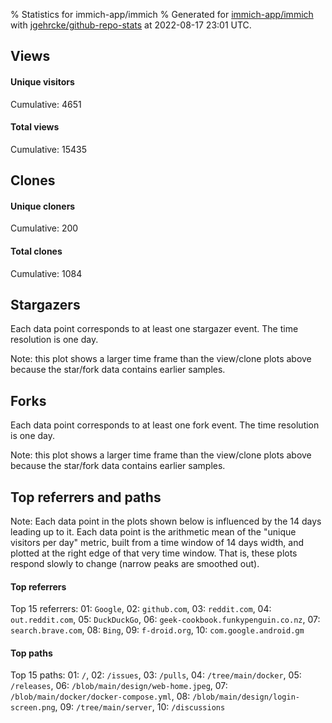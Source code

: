 % Statistics for immich-app/immich
% Generated for [immich-app/immich](https://github.com/immich-app/immich) with [jgehrcke/github-repo-stats](https://github.com/jgehrcke/github-repo-stats) at 2022-08-17 23:01 UTC.


## Views

#### Unique visitors
<div id="chart_views_unique" class="full-width-chart"></div>

Cumulative: 4651

#### Total views
<div id="chart_views_total" class="full-width-chart"></div>

Cumulative: 15435

<div class="pagebreak-for-print"> </div>

## Clones

#### Unique cloners
<div id="chart_clones_unique" class="full-width-chart"></div>

Cumulative: 200

#### Total clones
<div id="chart_clones_total" class="full-width-chart"></div>

Cumulative: 1084



<div class="pagebreak-for-print"> </div>



## Stargazers

Each data point corresponds to at least one stargazer event.
The time resolution is one day.

<div id="chart_stargazers" class="full-width-chart"></div>


Note: this plot shows a larger time frame than the view/clone plots above because the star/fork data contains earlier samples.



## Forks

Each data point corresponds to at least one fork event.
The time resolution is one day.

<div id="chart_forks" class="full-width-chart"></div>


Note: this plot shows a larger time frame than the view/clone plots above because the star/fork data contains earlier samples.



<div class="pagebreak-for-print"> </div>



## Top referrers and paths


Note: Each data point in the plots shown below is influenced by the 14 days
leading up to it. Each data point is the arithmetic mean of the "unique
visitors per day" metric, built from a time window of 14 days width, and
plotted at the right edge of that very time window. That is, these plots
respond slowly to change (narrow peaks are smoothed out).




#### Top referrers


<div id="chart_referrers_top_n_alltime" class="full-width-chart"></div>

Top 15 referrers: 01: `Google`, 02: `github.com`, 03: `reddit.com`, 04: `out.reddit.com`, 05: `DuckDuckGo`, 06: `geek-cookbook.funkypenguin.co.nz`, 07: `search.brave.com`, 08: `Bing`, 09: `f-droid.org`, 10: `com.google.android.gm`





#### Top paths


<div id="chart_paths_top_n_alltime" class="full-width-chart"></div>

Top 15 paths: 01: `/`, 02: `/issues`, 03: `/pulls`, 04: `/tree/main/docker`, 05: `/releases`, 06: `/blob/main/design/web-home.jpeg`, 07: `/blob/main/docker/docker-compose.yml`, 08: `/blob/main/design/login-screen.png`, 09: `/tree/main/server`, 10: `/discussions`


<script type="text/javascript">
    vegaEmbed('#chart_views_unique', {"$schema": "https://vega.github.io/schema/vega-lite/v4.17.0.json", "config": {"arc": {"fill": "#1b1e23"}, "area": {"fill": "#1b1e23"}, "axisBottom": {"domainColor": "#a9b4c4", "gridColor": "#a9b4c4", "labelColor": "#1b1e23", "labelFont": "relative-mono-11-pitch-pro, Menlo, monospace", "tickColor": "#a9b4c4", "titleColor": "#1b1e23", "titleFont": "relative-mono-11-pitch-pro, Menlo, monospace"}, "axisLeft": {"domainColor": "#a9b4c4", "gridColor": "#a9b4c4", "labelColor": "#1b1e23", "labelFont": "relative-mono-11-pitch-pro, Menlo, monospace", "tickColor": "#a9b4c4", "titleColor": "#1b1e23", "titleFont": "relative-mono-11-pitch-pro, Menlo, monospace"}, "axisX": {"grid": false}, "axisY": {"grid": false, "labelBound": true}, "background": "#FFFFFF", "group": {"fill": "#FFFFFF"}, "header": {"fontWeight": 400, "labelFont": "relative-mono-11-pitch-pro, Menlo, monospace", "titleFont": "relative-mono-11-pitch-pro, Menlo, monospace"}, "legend": {"labelFont": "relative-mono-11-pitch-pro, Menlo, monospace", "symbolSize": 200, "symbolType": "circle", "titleFont": "relative-mono-11-pitch-pro, Menlo, monospace"}, "line": {"color": "#1b1e23", "stroke": "#1b1e23"}, "path": {"stroke": "#1b1e23"}, "point": {"color": "#1b1e23", "cursor": "pointer", "filled": true, "size": 20}, "range": {"category": ["#85a2f7", "#ea9755", "#7eb36a", "#f07071", "#bc85d9", "#e587b6", "#a9b4c4", "#d4c05e", "#64b9c4"]}, "style": {"bar": {"fill": "#1b1e23"}, "text": {"font": "relative-mono-11-pitch-pro, Menlo, monospace", "fontWeight": 400}}, "symbol": {"shape": "circle"}, "title": {"anchor": "start", "font": "relative-mono-11-pitch-pro, Menlo, monospace", "fontWeight": 400}, "trail": {"color": "#1b1e23", "stroke": "#1b1e23"}, "view": {"stroke": null}}, "data": {"name": "data-dbf7706920150dc1ee57cf3818afdcc0"}, "datasets": {"data-dbf7706920150dc1ee57cf3818afdcc0": [{"time": "2022-08-03T00:00:00+00:00", "views_total": 798, "views_unique": 127}, {"time": "2022-08-04T00:00:00+00:00", "views_total": 980, "views_unique": 278}, {"time": "2022-08-05T00:00:00+00:00", "views_total": 677, "views_unique": 178}, {"time": "2022-08-06T00:00:00+00:00", "views_total": 373, "views_unique": 113}, {"time": "2022-08-07T00:00:00+00:00", "views_total": 730, "views_unique": 187}, {"time": "2022-08-08T00:00:00+00:00", "views_total": 708, "views_unique": 172}, {"time": "2022-08-09T00:00:00+00:00", "views_total": 612, "views_unique": 168}, {"time": "2022-08-10T00:00:00+00:00", "views_total": 786, "views_unique": 181}, {"time": "2022-08-11T00:00:00+00:00", "views_total": 723, "views_unique": 161}, {"time": "2022-08-12T00:00:00+00:00", "views_total": 419, "views_unique": 133}, {"time": "2022-08-13T00:00:00+00:00", "views_total": 828, "views_unique": 281}, {"time": "2022-08-14T00:00:00+00:00", "views_total": 2487, "views_unique": 1076}, {"time": "2022-08-15T00:00:00+00:00", "views_total": 1476, "views_unique": 362}, {"time": "2022-08-16T00:00:00+00:00", "views_total": 1701, "views_unique": 561}, {"time": "2022-08-17T00:00:00+00:00", "views_total": 2137, "views_unique": 673}]}, "encoding": {"tooltip": [{"field": "views_unique", "format": ".1f", "title": "views (u)", "type": "quantitative"}, {"field": "time", "format": "%B %e, %Y", "title": "date", "type": "temporal"}], "x": {"axis": {"labelAngle": 25}, "field": "time", "scale": {"domain": ["2022-08-03", "2022-08-17"]}, "timeUnit": "yearmonthdate", "title": "date", "type": "temporal"}, "y": {"axis": {"values": [1, 10, 50, 100, 500, 1000, 5000, 10000]}, "field": "views_unique", "scale": {"domain": [0, 1183.6000000000001], "type": "symlog", "zero": true}, "title": "unique views per day", "type": "quantitative"}}, "height": 200, "mark": {"point": true, "type": "line"}, "padding": 10, "width": "container"}, {"actions": false, "renderer": "svg"}).catch(console.error);
vegaEmbed('#chart_views_total', {"$schema": "https://vega.github.io/schema/vega-lite/v4.17.0.json", "config": {"arc": {"fill": "#1b1e23"}, "area": {"fill": "#1b1e23"}, "axisBottom": {"domainColor": "#a9b4c4", "gridColor": "#a9b4c4", "labelColor": "#1b1e23", "labelFont": "relative-mono-11-pitch-pro, Menlo, monospace", "tickColor": "#a9b4c4", "titleColor": "#1b1e23", "titleFont": "relative-mono-11-pitch-pro, Menlo, monospace"}, "axisLeft": {"domainColor": "#a9b4c4", "gridColor": "#a9b4c4", "labelColor": "#1b1e23", "labelFont": "relative-mono-11-pitch-pro, Menlo, monospace", "tickColor": "#a9b4c4", "titleColor": "#1b1e23", "titleFont": "relative-mono-11-pitch-pro, Menlo, monospace"}, "axisX": {"grid": false}, "axisY": {"grid": false, "labelBound": true}, "background": "#FFFFFF", "group": {"fill": "#FFFFFF"}, "header": {"fontWeight": 400, "labelFont": "relative-mono-11-pitch-pro, Menlo, monospace", "titleFont": "relative-mono-11-pitch-pro, Menlo, monospace"}, "legend": {"labelFont": "relative-mono-11-pitch-pro, Menlo, monospace", "symbolSize": 200, "symbolType": "circle", "titleFont": "relative-mono-11-pitch-pro, Menlo, monospace"}, "line": {"color": "#1b1e23", "stroke": "#1b1e23"}, "path": {"stroke": "#1b1e23"}, "point": {"color": "#1b1e23", "cursor": "pointer", "filled": true, "size": 20}, "range": {"category": ["#85a2f7", "#ea9755", "#7eb36a", "#f07071", "#bc85d9", "#e587b6", "#a9b4c4", "#d4c05e", "#64b9c4"]}, "style": {"bar": {"fill": "#1b1e23"}, "text": {"font": "relative-mono-11-pitch-pro, Menlo, monospace", "fontWeight": 400}}, "symbol": {"shape": "circle"}, "title": {"anchor": "start", "font": "relative-mono-11-pitch-pro, Menlo, monospace", "fontWeight": 400}, "trail": {"color": "#1b1e23", "stroke": "#1b1e23"}, "view": {"stroke": null}}, "data": {"name": "data-dbf7706920150dc1ee57cf3818afdcc0"}, "datasets": {"data-dbf7706920150dc1ee57cf3818afdcc0": [{"time": "2022-08-03T00:00:00+00:00", "views_total": 798, "views_unique": 127}, {"time": "2022-08-04T00:00:00+00:00", "views_total": 980, "views_unique": 278}, {"time": "2022-08-05T00:00:00+00:00", "views_total": 677, "views_unique": 178}, {"time": "2022-08-06T00:00:00+00:00", "views_total": 373, "views_unique": 113}, {"time": "2022-08-07T00:00:00+00:00", "views_total": 730, "views_unique": 187}, {"time": "2022-08-08T00:00:00+00:00", "views_total": 708, "views_unique": 172}, {"time": "2022-08-09T00:00:00+00:00", "views_total": 612, "views_unique": 168}, {"time": "2022-08-10T00:00:00+00:00", "views_total": 786, "views_unique": 181}, {"time": "2022-08-11T00:00:00+00:00", "views_total": 723, "views_unique": 161}, {"time": "2022-08-12T00:00:00+00:00", "views_total": 419, "views_unique": 133}, {"time": "2022-08-13T00:00:00+00:00", "views_total": 828, "views_unique": 281}, {"time": "2022-08-14T00:00:00+00:00", "views_total": 2487, "views_unique": 1076}, {"time": "2022-08-15T00:00:00+00:00", "views_total": 1476, "views_unique": 362}, {"time": "2022-08-16T00:00:00+00:00", "views_total": 1701, "views_unique": 561}, {"time": "2022-08-17T00:00:00+00:00", "views_total": 2137, "views_unique": 673}]}, "encoding": {"tooltip": [{"field": "views_total", "format": ".1f", "title": "views (t)", "type": "quantitative"}, {"field": "time", "format": "%B %e, %Y", "title": "date", "type": "temporal"}], "x": {"axis": {"labelAngle": 25}, "field": "time", "scale": {"domain": ["2022-08-03", "2022-08-17"]}, "timeUnit": "yearmonthdate", "title": "date", "type": "temporal"}, "y": {"axis": {"values": [1, 10, 50, 100, 500, 1000, 5000, 10000]}, "field": "views_total", "scale": {"domain": [0, 2735.7000000000003], "type": "symlog", "zero": true}, "title": "total views per day", "type": "quantitative"}}, "height": 200, "mark": {"point": true, "type": "line"}, "padding": 10, "width": "container"}, {"actions": false, "renderer": "svg"}).catch(console.error);
vegaEmbed('#chart_clones_unique', {"$schema": "https://vega.github.io/schema/vega-lite/v4.17.0.json", "config": {"arc": {"fill": "#1b1e23"}, "area": {"fill": "#1b1e23"}, "axisBottom": {"domainColor": "#a9b4c4", "gridColor": "#a9b4c4", "labelColor": "#1b1e23", "labelFont": "relative-mono-11-pitch-pro, Menlo, monospace", "tickColor": "#a9b4c4", "titleColor": "#1b1e23", "titleFont": "relative-mono-11-pitch-pro, Menlo, monospace"}, "axisLeft": {"domainColor": "#a9b4c4", "gridColor": "#a9b4c4", "labelColor": "#1b1e23", "labelFont": "relative-mono-11-pitch-pro, Menlo, monospace", "tickColor": "#a9b4c4", "titleColor": "#1b1e23", "titleFont": "relative-mono-11-pitch-pro, Menlo, monospace"}, "axisX": {"grid": false}, "axisY": {"grid": false, "labelBound": true}, "background": "#FFFFFF", "group": {"fill": "#FFFFFF"}, "header": {"fontWeight": 400, "labelFont": "relative-mono-11-pitch-pro, Menlo, monospace", "titleFont": "relative-mono-11-pitch-pro, Menlo, monospace"}, "legend": {"labelFont": "relative-mono-11-pitch-pro, Menlo, monospace", "symbolSize": 200, "symbolType": "circle", "titleFont": "relative-mono-11-pitch-pro, Menlo, monospace"}, "line": {"color": "#1b1e23", "stroke": "#1b1e23"}, "path": {"stroke": "#1b1e23"}, "point": {"color": "#1b1e23", "cursor": "pointer", "filled": true, "size": 20}, "range": {"category": ["#85a2f7", "#ea9755", "#7eb36a", "#f07071", "#bc85d9", "#e587b6", "#a9b4c4", "#d4c05e", "#64b9c4"]}, "style": {"bar": {"fill": "#1b1e23"}, "text": {"font": "relative-mono-11-pitch-pro, Menlo, monospace", "fontWeight": 400}}, "symbol": {"shape": "circle"}, "title": {"anchor": "start", "font": "relative-mono-11-pitch-pro, Menlo, monospace", "fontWeight": 400}, "trail": {"color": "#1b1e23", "stroke": "#1b1e23"}, "view": {"stroke": null}}, "data": {"name": "data-59ae6d011492e6f7d0e5e439726f848e"}, "datasets": {"data-59ae6d011492e6f7d0e5e439726f848e": [{"clones_total": 64, "clones_unique": 12, "time": "2022-08-03T00:00:00+00:00"}, {"clones_total": 22, "clones_unique": 15, "time": "2022-08-04T00:00:00+00:00"}, {"clones_total": 25, "clones_unique": 8, "time": "2022-08-05T00:00:00+00:00"}, {"clones_total": 36, "clones_unique": 11, "time": "2022-08-06T00:00:00+00:00"}, {"clones_total": 169, "clones_unique": 20, "time": "2022-08-07T00:00:00+00:00"}, {"clones_total": 109, "clones_unique": 10, "time": "2022-08-08T00:00:00+00:00"}, {"clones_total": 89, "clones_unique": 12, "time": "2022-08-09T00:00:00+00:00"}, {"clones_total": 53, "clones_unique": 11, "time": "2022-08-10T00:00:00+00:00"}, {"clones_total": 77, "clones_unique": 10, "time": "2022-08-11T00:00:00+00:00"}, {"clones_total": 44, "clones_unique": 12, "time": "2022-08-12T00:00:00+00:00"}, {"clones_total": 114, "clones_unique": 11, "time": "2022-08-13T00:00:00+00:00"}, {"clones_total": 22, "clones_unique": 12, "time": "2022-08-14T00:00:00+00:00"}, {"clones_total": 52, "clones_unique": 15, "time": "2022-08-15T00:00:00+00:00"}, {"clones_total": 148, "clones_unique": 22, "time": "2022-08-16T00:00:00+00:00"}, {"clones_total": 60, "clones_unique": 19, "time": "2022-08-17T00:00:00+00:00"}]}, "encoding": {"tooltip": [{"field": "clones_unique", "format": ".1f", "title": "clones (u)", "type": "quantitative"}, {"field": "time", "format": "%B %e, %Y", "title": "date", "type": "temporal"}], "x": {"axis": {"labelAngle": 25}, "field": "time", "scale": {"domain": ["2022-08-03", "2022-08-17"]}, "timeUnit": "yearmonthdate", "title": "date", "type": "temporal"}, "y": {"axis": {}, "field": "clones_unique", "scale": {"domain": [0, 24.200000000000003], "type": "linear", "zero": true}, "title": "unique clones per day", "type": "quantitative"}}, "height": 200, "mark": {"point": true, "type": "line"}, "padding": 10, "width": "container"}, {"actions": false, "renderer": "svg"}).catch(console.error);
vegaEmbed('#chart_clones_total', {"$schema": "https://vega.github.io/schema/vega-lite/v4.17.0.json", "config": {"arc": {"fill": "#1b1e23"}, "area": {"fill": "#1b1e23"}, "axisBottom": {"domainColor": "#a9b4c4", "gridColor": "#a9b4c4", "labelColor": "#1b1e23", "labelFont": "relative-mono-11-pitch-pro, Menlo, monospace", "tickColor": "#a9b4c4", "titleColor": "#1b1e23", "titleFont": "relative-mono-11-pitch-pro, Menlo, monospace"}, "axisLeft": {"domainColor": "#a9b4c4", "gridColor": "#a9b4c4", "labelColor": "#1b1e23", "labelFont": "relative-mono-11-pitch-pro, Menlo, monospace", "tickColor": "#a9b4c4", "titleColor": "#1b1e23", "titleFont": "relative-mono-11-pitch-pro, Menlo, monospace"}, "axisX": {"grid": false}, "axisY": {"grid": false, "labelBound": true}, "background": "#FFFFFF", "group": {"fill": "#FFFFFF"}, "header": {"fontWeight": 400, "labelFont": "relative-mono-11-pitch-pro, Menlo, monospace", "titleFont": "relative-mono-11-pitch-pro, Menlo, monospace"}, "legend": {"labelFont": "relative-mono-11-pitch-pro, Menlo, monospace", "symbolSize": 200, "symbolType": "circle", "titleFont": "relative-mono-11-pitch-pro, Menlo, monospace"}, "line": {"color": "#1b1e23", "stroke": "#1b1e23"}, "path": {"stroke": "#1b1e23"}, "point": {"color": "#1b1e23", "cursor": "pointer", "filled": true, "size": 20}, "range": {"category": ["#85a2f7", "#ea9755", "#7eb36a", "#f07071", "#bc85d9", "#e587b6", "#a9b4c4", "#d4c05e", "#64b9c4"]}, "style": {"bar": {"fill": "#1b1e23"}, "text": {"font": "relative-mono-11-pitch-pro, Menlo, monospace", "fontWeight": 400}}, "symbol": {"shape": "circle"}, "title": {"anchor": "start", "font": "relative-mono-11-pitch-pro, Menlo, monospace", "fontWeight": 400}, "trail": {"color": "#1b1e23", "stroke": "#1b1e23"}, "view": {"stroke": null}}, "data": {"name": "data-59ae6d011492e6f7d0e5e439726f848e"}, "datasets": {"data-59ae6d011492e6f7d0e5e439726f848e": [{"clones_total": 64, "clones_unique": 12, "time": "2022-08-03T00:00:00+00:00"}, {"clones_total": 22, "clones_unique": 15, "time": "2022-08-04T00:00:00+00:00"}, {"clones_total": 25, "clones_unique": 8, "time": "2022-08-05T00:00:00+00:00"}, {"clones_total": 36, "clones_unique": 11, "time": "2022-08-06T00:00:00+00:00"}, {"clones_total": 169, "clones_unique": 20, "time": "2022-08-07T00:00:00+00:00"}, {"clones_total": 109, "clones_unique": 10, "time": "2022-08-08T00:00:00+00:00"}, {"clones_total": 89, "clones_unique": 12, "time": "2022-08-09T00:00:00+00:00"}, {"clones_total": 53, "clones_unique": 11, "time": "2022-08-10T00:00:00+00:00"}, {"clones_total": 77, "clones_unique": 10, "time": "2022-08-11T00:00:00+00:00"}, {"clones_total": 44, "clones_unique": 12, "time": "2022-08-12T00:00:00+00:00"}, {"clones_total": 114, "clones_unique": 11, "time": "2022-08-13T00:00:00+00:00"}, {"clones_total": 22, "clones_unique": 12, "time": "2022-08-14T00:00:00+00:00"}, {"clones_total": 52, "clones_unique": 15, "time": "2022-08-15T00:00:00+00:00"}, {"clones_total": 148, "clones_unique": 22, "time": "2022-08-16T00:00:00+00:00"}, {"clones_total": 60, "clones_unique": 19, "time": "2022-08-17T00:00:00+00:00"}]}, "encoding": {"tooltip": [{"field": "clones_total", "format": ".1f", "title": "clones (t)", "type": "quantitative"}, {"field": "time", "format": "%B %e, %Y", "title": "date", "type": "temporal"}], "x": {"axis": {"labelAngle": 25}, "field": "time", "scale": {"domain": ["2022-08-03", "2022-08-17"]}, "timeUnit": "yearmonthdate", "title": "date", "type": "temporal"}, "y": {"axis": {"values": [1, 10, 50, 100, 500, 1000, 5000, 10000]}, "field": "clones_total", "scale": {"domain": [0, 185.9], "type": "symlog", "zero": true}, "title": "total clones per day", "type": "quantitative"}}, "height": 200, "mark": {"point": true, "type": "line"}, "padding": 10, "width": "container"}, {"actions": false, "renderer": "svg"}).catch(console.error);
vegaEmbed('#chart_stargazers', {"$schema": "https://vega.github.io/schema/vega-lite/v4.17.0.json", "config": {"arc": {"fill": "#1b1e23"}, "area": {"fill": "#1b1e23"}, "axisBottom": {"domainColor": "#a9b4c4", "gridColor": "#a9b4c4", "labelColor": "#1b1e23", "labelFont": "relative-mono-11-pitch-pro, Menlo, monospace", "tickColor": "#a9b4c4", "titleColor": "#1b1e23", "titleFont": "relative-mono-11-pitch-pro, Menlo, monospace"}, "axisLeft": {"domainColor": "#a9b4c4", "gridColor": "#a9b4c4", "labelColor": "#1b1e23", "labelFont": "relative-mono-11-pitch-pro, Menlo, monospace", "tickColor": "#a9b4c4", "titleColor": "#1b1e23", "titleFont": "relative-mono-11-pitch-pro, Menlo, monospace"}, "axisX": {"grid": false}, "axisY": {"grid": false}, "background": "#FFFFFF", "group": {"fill": "#FFFFFF"}, "header": {"fontWeight": 400, "labelFont": "relative-mono-11-pitch-pro, Menlo, monospace", "titleFont": "relative-mono-11-pitch-pro, Menlo, monospace"}, "legend": {"labelFont": "relative-mono-11-pitch-pro, Menlo, monospace", "symbolSize": 200, "symbolType": "circle", "titleFont": "relative-mono-11-pitch-pro, Menlo, monospace"}, "line": {"color": "#1b1e23", "stroke": "#1b1e23"}, "path": {"stroke": "#1b1e23"}, "point": {"color": "#1b1e23", "cursor": "pointer", "filled": true, "size": 50}, "range": {"category": ["#85a2f7", "#ea9755", "#7eb36a", "#f07071", "#bc85d9", "#e587b6", "#a9b4c4", "#d4c05e", "#64b9c4"]}, "style": {"bar": {"fill": "#1b1e23"}, "text": {"font": "relative-mono-11-pitch-pro, Menlo, monospace", "fontWeight": 400}}, "symbol": {"shape": "circle"}, "title": {"anchor": "start", "font": "relative-mono-11-pitch-pro, Menlo, monospace", "fontWeight": 400}, "trail": {"color": "#1b1e23", "stroke": "#1b1e23"}, "view": {"stroke": null}}, "data": {"name": "data-ed818dc211b92090d0c3ab8c5d61acd4"}, "datasets": {"data-ed818dc211b92090d0c3ab8c5d61acd4": [{"stars_cumulative": 164.0, "time": "2022-02-06T00:00:00+00:00"}, {"stars_cumulative": 244.0, "time": "2022-02-07T22:00:00+00:00"}, {"stars_cumulative": 269.0, "time": "2022-02-09T20:00:00+00:00"}, {"stars_cumulative": 284.0, "time": "2022-02-11T18:00:00+00:00"}, {"stars_cumulative": 297.0, "time": "2022-02-13T16:00:00+00:00"}, {"stars_cumulative": 305.0, "time": "2022-02-15T14:00:00+00:00"}, {"stars_cumulative": 308.0, "time": "2022-02-17T12:00:00+00:00"}, {"stars_cumulative": 317.0, "time": "2022-02-19T10:00:00+00:00"}, {"stars_cumulative": 331.0, "time": "2022-02-21T08:00:00+00:00"}, {"stars_cumulative": 335.0, "time": "2022-02-23T06:00:00+00:00"}, {"stars_cumulative": 340.0, "time": "2022-02-25T04:00:00+00:00"}, {"stars_cumulative": 342.0, "time": "2022-02-27T02:00:00+00:00"}, {"stars_cumulative": 346.0, "time": "2022-03-01T00:00:00+00:00"}, {"stars_cumulative": 469.0, "time": "2022-03-02T22:00:00+00:00"}, {"stars_cumulative": 489.0, "time": "2022-03-04T20:00:00+00:00"}, {"stars_cumulative": 501.0, "time": "2022-03-06T18:00:00+00:00"}, {"stars_cumulative": 506.0, "time": "2022-03-08T16:00:00+00:00"}, {"stars_cumulative": 514.0, "time": "2022-03-10T14:00:00+00:00"}, {"stars_cumulative": 520.0, "time": "2022-03-12T12:00:00+00:00"}, {"stars_cumulative": 525.0, "time": "2022-03-14T10:00:00+00:00"}, {"stars_cumulative": 529.0, "time": "2022-03-16T08:00:00+00:00"}, {"stars_cumulative": 532.0, "time": "2022-03-18T06:00:00+00:00"}, {"stars_cumulative": 535.0, "time": "2022-03-20T04:00:00+00:00"}, {"stars_cumulative": 545.0, "time": "2022-03-22T02:00:00+00:00"}, {"stars_cumulative": 548.0, "time": "2022-03-25T22:00:00+00:00"}, {"stars_cumulative": 775.0, "time": "2022-03-27T20:00:00+00:00"}, {"stars_cumulative": 835.0, "time": "2022-03-29T18:00:00+00:00"}, {"stars_cumulative": 861.0, "time": "2022-03-31T16:00:00+00:00"}, {"stars_cumulative": 880.0, "time": "2022-04-02T14:00:00+00:00"}, {"stars_cumulative": 902.0, "time": "2022-04-04T12:00:00+00:00"}, {"stars_cumulative": 916.0, "time": "2022-04-06T10:00:00+00:00"}, {"stars_cumulative": 920.0, "time": "2022-04-08T08:00:00+00:00"}, {"stars_cumulative": 934.0, "time": "2022-04-10T06:00:00+00:00"}, {"stars_cumulative": 939.0, "time": "2022-04-12T04:00:00+00:00"}, {"stars_cumulative": 950.0, "time": "2022-04-14T02:00:00+00:00"}, {"stars_cumulative": 957.0, "time": "2022-04-16T00:00:00+00:00"}, {"stars_cumulative": 969.0, "time": "2022-04-17T22:00:00+00:00"}, {"stars_cumulative": 977.0, "time": "2022-04-19T20:00:00+00:00"}, {"stars_cumulative": 989.0, "time": "2022-04-21T18:00:00+00:00"}, {"stars_cumulative": 997.0, "time": "2022-04-23T16:00:00+00:00"}, {"stars_cumulative": 1012.0, "time": "2022-04-25T14:00:00+00:00"}, {"stars_cumulative": 1018.0, "time": "2022-04-27T12:00:00+00:00"}, {"stars_cumulative": 1067.0, "time": "2022-04-29T10:00:00+00:00"}, {"stars_cumulative": 1082.0, "time": "2022-05-01T08:00:00+00:00"}, {"stars_cumulative": 1106.0, "time": "2022-05-03T06:00:00+00:00"}, {"stars_cumulative": 1125.0, "time": "2022-05-05T04:00:00+00:00"}, {"stars_cumulative": 1136.0, "time": "2022-05-07T02:00:00+00:00"}, {"stars_cumulative": 1153.0, "time": "2022-05-09T00:00:00+00:00"}, {"stars_cumulative": 1162.0, "time": "2022-05-10T22:00:00+00:00"}, {"stars_cumulative": 1169.0, "time": "2022-05-12T20:00:00+00:00"}, {"stars_cumulative": 1179.0, "time": "2022-05-14T18:00:00+00:00"}, {"stars_cumulative": 1187.0, "time": "2022-05-16T16:00:00+00:00"}, {"stars_cumulative": 1198.0, "time": "2022-05-18T14:00:00+00:00"}, {"stars_cumulative": 1209.0, "time": "2022-05-20T12:00:00+00:00"}, {"stars_cumulative": 1446.0, "time": "2022-05-22T10:00:00+00:00"}, {"stars_cumulative": 1486.0, "time": "2022-05-24T08:00:00+00:00"}, {"stars_cumulative": 1504.0, "time": "2022-05-26T06:00:00+00:00"}, {"stars_cumulative": 1525.0, "time": "2022-05-28T04:00:00+00:00"}, {"stars_cumulative": 1542.0, "time": "2022-05-30T02:00:00+00:00"}, {"stars_cumulative": 1553.0, "time": "2022-06-01T00:00:00+00:00"}, {"stars_cumulative": 1558.0, "time": "2022-06-02T22:00:00+00:00"}, {"stars_cumulative": 1569.0, "time": "2022-06-04T20:00:00+00:00"}, {"stars_cumulative": 1583.0, "time": "2022-06-06T18:00:00+00:00"}, {"stars_cumulative": 1597.0, "time": "2022-06-08T16:00:00+00:00"}, {"stars_cumulative": 1607.0, "time": "2022-06-10T14:00:00+00:00"}, {"stars_cumulative": 1616.0, "time": "2022-06-12T12:00:00+00:00"}, {"stars_cumulative": 1628.0, "time": "2022-06-14T10:00:00+00:00"}, {"stars_cumulative": 1633.0, "time": "2022-06-16T08:00:00+00:00"}, {"stars_cumulative": 1646.0, "time": "2022-06-18T06:00:00+00:00"}, {"stars_cumulative": 1743.0, "time": "2022-06-20T04:00:00+00:00"}, {"stars_cumulative": 1772.0, "time": "2022-06-22T02:00:00+00:00"}, {"stars_cumulative": 1832.0, "time": "2022-06-24T00:00:00+00:00"}, {"stars_cumulative": 1886.0, "time": "2022-06-25T22:00:00+00:00"}, {"stars_cumulative": 1910.0, "time": "2022-06-27T20:00:00+00:00"}, {"stars_cumulative": 1924.0, "time": "2022-06-29T18:00:00+00:00"}, {"stars_cumulative": 1935.0, "time": "2022-07-01T16:00:00+00:00"}, {"stars_cumulative": 1953.0, "time": "2022-07-03T14:00:00+00:00"}, {"stars_cumulative": 1962.0, "time": "2022-07-05T12:00:00+00:00"}, {"stars_cumulative": 1979.0, "time": "2022-07-07T10:00:00+00:00"}, {"stars_cumulative": 1992.0, "time": "2022-07-09T08:00:00+00:00"}, {"stars_cumulative": 2005.0, "time": "2022-07-11T06:00:00+00:00"}, {"stars_cumulative": 2016.0, "time": "2022-07-13T04:00:00+00:00"}, {"stars_cumulative": 2023.0, "time": "2022-07-15T02:00:00+00:00"}, {"stars_cumulative": 2061.0, "time": "2022-07-17T00:00:00+00:00"}, {"stars_cumulative": 2082.0, "time": "2022-07-18T22:00:00+00:00"}, {"stars_cumulative": 2090.0, "time": "2022-07-20T20:00:00+00:00"}, {"stars_cumulative": 2098.0, "time": "2022-07-22T18:00:00+00:00"}, {"stars_cumulative": 2104.0, "time": "2022-07-24T16:00:00+00:00"}, {"stars_cumulative": 2222.0, "time": "2022-07-26T14:00:00+00:00"}, {"stars_cumulative": 2330.0, "time": "2022-07-28T12:00:00+00:00"}, {"stars_cumulative": 2361.0, "time": "2022-07-30T10:00:00+00:00"}, {"stars_cumulative": 2389.0, "time": "2022-08-01T08:00:00+00:00"}, {"stars_cumulative": 2448.0, "time": "2022-08-03T06:00:00+00:00"}, {"stars_cumulative": 2473.0, "time": "2022-08-05T04:00:00+00:00"}, {"stars_cumulative": 2490.0, "time": "2022-08-07T02:00:00+00:00"}, {"stars_cumulative": 2511.0, "time": "2022-08-09T00:00:00+00:00"}, {"stars_cumulative": 2526.0, "time": "2022-08-10T22:00:00+00:00"}, {"stars_cumulative": 2662.0, "time": "2022-08-12T20:00:00+00:00"}, {"stars_cumulative": 2826.0, "time": "2022-08-14T18:00:00+00:00"}, {"stars_cumulative": 3056.0, "time": "2022-08-16T16:00:00+00:00"}]}, "encoding": {"tooltip": [{"field": "stars_cumulative", "format": "d", "title": "stars", "type": "quantitative"}, {"field": "time", "format": "%B %e, %Y", "title": "date", "type": "temporal"}], "x": {"axis": {"labelAngle": 25}, "field": "time", "scale": {"domain": ["2022-02-06", "2022-08-17"]}, "timeUnit": "yearmonthdate", "title": "date", "type": "temporal"}, "y": {"field": "stars_cumulative", "scale": {"domain": [0, 3361.6000000000004], "zero": true}, "title": "stargazer count (cumulative)", "type": "quantitative"}}, "height": 300, "mark": {"point": true, "type": "line"}, "padding": 10, "width": "container"}, {"actions": false, "renderer": "svg"}).catch(console.error);
vegaEmbed('#chart_forks', {"$schema": "https://vega.github.io/schema/vega-lite/v4.17.0.json", "config": {"arc": {"fill": "#1b1e23"}, "area": {"fill": "#1b1e23"}, "axisBottom": {"domainColor": "#a9b4c4", "gridColor": "#a9b4c4", "labelColor": "#1b1e23", "labelFont": "relative-mono-11-pitch-pro, Menlo, monospace", "tickColor": "#a9b4c4", "titleColor": "#1b1e23", "titleFont": "relative-mono-11-pitch-pro, Menlo, monospace"}, "axisLeft": {"domainColor": "#a9b4c4", "gridColor": "#a9b4c4", "labelColor": "#1b1e23", "labelFont": "relative-mono-11-pitch-pro, Menlo, monospace", "tickColor": "#a9b4c4", "titleColor": "#1b1e23", "titleFont": "relative-mono-11-pitch-pro, Menlo, monospace"}, "axisX": {"grid": false}, "axisY": {"grid": false}, "background": "#FFFFFF", "group": {"fill": "#FFFFFF"}, "header": {"fontWeight": 400, "labelFont": "relative-mono-11-pitch-pro, Menlo, monospace", "titleFont": "relative-mono-11-pitch-pro, Menlo, monospace"}, "legend": {"labelFont": "relative-mono-11-pitch-pro, Menlo, monospace", "symbolSize": 200, "symbolType": "circle", "titleFont": "relative-mono-11-pitch-pro, Menlo, monospace"}, "line": {"color": "#1b1e23", "stroke": "#1b1e23"}, "path": {"stroke": "#1b1e23"}, "point": {"color": "#1b1e23", "cursor": "pointer", "filled": true, "size": 50}, "range": {"category": ["#85a2f7", "#ea9755", "#7eb36a", "#f07071", "#bc85d9", "#e587b6", "#a9b4c4", "#d4c05e", "#64b9c4"]}, "style": {"bar": {"fill": "#1b1e23"}, "text": {"font": "relative-mono-11-pitch-pro, Menlo, monospace", "fontWeight": 400}}, "symbol": {"shape": "circle"}, "title": {"anchor": "start", "font": "relative-mono-11-pitch-pro, Menlo, monospace", "fontWeight": 400}, "trail": {"color": "#1b1e23", "stroke": "#1b1e23"}, "view": {"stroke": null}}, "data": {"name": "data-6cb3d371ed1c1ab52d8e4e50e03f374b"}, "datasets": {"data-6cb3d371ed1c1ab52d8e4e50e03f374b": [{"forks_cumulative": 4.0, "time": "2022-02-06T00:00:00+00:00"}, {"forks_cumulative": 6.0, "time": "2022-02-09T20:00:00+00:00"}, {"forks_cumulative": 7.0, "time": "2022-02-19T10:00:00+00:00"}, {"forks_cumulative": 8.0, "time": "2022-02-21T08:00:00+00:00"}, {"forks_cumulative": 11.0, "time": "2022-03-02T22:00:00+00:00"}, {"forks_cumulative": 12.0, "time": "2022-03-04T20:00:00+00:00"}, {"forks_cumulative": 13.0, "time": "2022-03-18T06:00:00+00:00"}, {"forks_cumulative": 14.0, "time": "2022-03-25T22:00:00+00:00"}, {"forks_cumulative": 16.0, "time": "2022-03-27T20:00:00+00:00"}, {"forks_cumulative": 18.0, "time": "2022-03-29T18:00:00+00:00"}, {"forks_cumulative": 19.0, "time": "2022-03-31T16:00:00+00:00"}, {"forks_cumulative": 20.0, "time": "2022-04-04T12:00:00+00:00"}, {"forks_cumulative": 21.0, "time": "2022-04-10T06:00:00+00:00"}, {"forks_cumulative": 24.0, "time": "2022-04-29T10:00:00+00:00"}, {"forks_cumulative": 25.0, "time": "2022-05-01T08:00:00+00:00"}, {"forks_cumulative": 26.0, "time": "2022-05-09T00:00:00+00:00"}, {"forks_cumulative": 27.0, "time": "2022-05-14T18:00:00+00:00"}, {"forks_cumulative": 28.0, "time": "2022-05-16T16:00:00+00:00"}, {"forks_cumulative": 29.0, "time": "2022-05-18T14:00:00+00:00"}, {"forks_cumulative": 30.0, "time": "2022-05-20T12:00:00+00:00"}, {"forks_cumulative": 34.0, "time": "2022-05-22T10:00:00+00:00"}, {"forks_cumulative": 36.0, "time": "2022-05-24T08:00:00+00:00"}, {"forks_cumulative": 40.0, "time": "2022-06-01T00:00:00+00:00"}, {"forks_cumulative": 42.0, "time": "2022-06-04T20:00:00+00:00"}, {"forks_cumulative": 43.0, "time": "2022-06-06T18:00:00+00:00"}, {"forks_cumulative": 44.0, "time": "2022-06-10T14:00:00+00:00"}, {"forks_cumulative": 45.0, "time": "2022-06-12T12:00:00+00:00"}, {"forks_cumulative": 46.0, "time": "2022-06-20T04:00:00+00:00"}, {"forks_cumulative": 48.0, "time": "2022-06-22T02:00:00+00:00"}, {"forks_cumulative": 51.0, "time": "2022-06-24T00:00:00+00:00"}, {"forks_cumulative": 55.0, "time": "2022-06-25T22:00:00+00:00"}, {"forks_cumulative": 56.0, "time": "2022-06-29T18:00:00+00:00"}, {"forks_cumulative": 59.0, "time": "2022-07-03T14:00:00+00:00"}, {"forks_cumulative": 60.0, "time": "2022-07-05T12:00:00+00:00"}, {"forks_cumulative": 62.0, "time": "2022-07-07T10:00:00+00:00"}, {"forks_cumulative": 63.0, "time": "2022-07-11T06:00:00+00:00"}, {"forks_cumulative": 65.0, "time": "2022-07-13T04:00:00+00:00"}, {"forks_cumulative": 66.0, "time": "2022-07-15T02:00:00+00:00"}, {"forks_cumulative": 67.0, "time": "2022-07-17T00:00:00+00:00"}, {"forks_cumulative": 69.0, "time": "2022-07-26T14:00:00+00:00"}, {"forks_cumulative": 72.0, "time": "2022-07-28T12:00:00+00:00"}, {"forks_cumulative": 75.0, "time": "2022-08-01T08:00:00+00:00"}, {"forks_cumulative": 77.0, "time": "2022-08-03T06:00:00+00:00"}, {"forks_cumulative": 78.0, "time": "2022-08-09T00:00:00+00:00"}, {"forks_cumulative": 80.0, "time": "2022-08-10T22:00:00+00:00"}, {"forks_cumulative": 81.0, "time": "2022-08-12T20:00:00+00:00"}, {"forks_cumulative": 86.0, "time": "2022-08-14T18:00:00+00:00"}, {"forks_cumulative": 91.0, "time": "2022-08-16T16:00:00+00:00"}]}, "encoding": {"tooltip": [{"field": "forks_cumulative", "format": "d", "title": "forks", "type": "quantitative"}, {"field": "time", "format": "%B %e, %Y", "title": "date", "type": "temporal"}], "x": {"axis": {"labelAngle": 25}, "field": "time", "scale": {"domain": ["2022-02-06", "2022-08-17"]}, "timeUnit": "yearmonthdate", "title": "date", "type": "temporal"}, "y": {"field": "forks_cumulative", "scale": {"domain": [0, 100.10000000000001], "zero": true}, "title": "fork count (cumulative)", "type": "quantitative"}}, "height": 300, "mark": {"point": true, "type": "line"}, "padding": 10, "width": "container"}, {"actions": false, "renderer": "svg"}).catch(console.error);
vegaEmbed('#chart_referrers_top_n_alltime', {"$schema": "https://vega.github.io/schema/vega-lite/v4.17.0.json", "config": {"arc": {"fill": "#1b1e23"}, "area": {"fill": "#1b1e23"}, "axisBottom": {"domainColor": "#a9b4c4", "gridColor": "#a9b4c4", "labelColor": "#1b1e23", "labelFont": "relative-mono-11-pitch-pro, Menlo, monospace", "tickColor": "#a9b4c4", "titleColor": "#1b1e23", "titleFont": "relative-mono-11-pitch-pro, Menlo, monospace"}, "axisLeft": {"domainColor": "#a9b4c4", "gridColor": "#a9b4c4", "labelColor": "#1b1e23", "labelFont": "relative-mono-11-pitch-pro, Menlo, monospace", "tickColor": "#a9b4c4", "titleColor": "#1b1e23", "titleFont": "relative-mono-11-pitch-pro, Menlo, monospace"}, "axisX": {"grid": false}, "axisY": {"grid": false}, "background": "#FFFFFF", "group": {"fill": "#FFFFFF"}, "header": {"fontWeight": 400, "labelFont": "relative-mono-11-pitch-pro, Menlo, monospace", "titleFont": "relative-mono-11-pitch-pro, Menlo, monospace"}, "legend": {"labelFont": "relative-mono-11-pitch-pro, Menlo, monospace", "symbolSize": 200, "symbolType": "circle", "titleFont": "relative-mono-11-pitch-pro, Menlo, monospace"}, "line": {"color": "#1b1e23", "stroke": "#1b1e23"}, "path": {"stroke": "#1b1e23"}, "point": {"color": "#1b1e23", "cursor": "pointer", "filled": true, "size": 30}, "range": {"category": ["#85a2f7", "#ea9755", "#7eb36a", "#f07071", "#bc85d9", "#e587b6", "#a9b4c4", "#d4c05e", "#64b9c4"]}, "style": {"bar": {"fill": "#1b1e23"}, "text": {"font": "relative-mono-11-pitch-pro, Menlo, monospace", "fontWeight": 400}}, "symbol": {"shape": "circle"}, "title": {"anchor": "start", "font": "relative-mono-11-pitch-pro, Menlo, monospace", "fontWeight": 400}, "trail": {"color": "#1b1e23", "stroke": "#1b1e23"}, "view": {"stroke": null}}, "data": {"name": "data-e31a9be2d182ec5b9949c1eec5f523c3"}, "datasets": {"data-e31a9be2d182ec5b9949c1eec5f523c3": [{"referrer": "Google", "time": "2022-08-17T00:00:00+00:00", "views_unique": 826, "views_unique_norm": 59.0}, {"referrer": "github.com", "time": "2022-08-17T00:00:00+00:00", "views_unique": 537, "views_unique_norm": 38.357142857142854}, {"referrer": "reddit.com", "time": "2022-08-17T00:00:00+00:00", "views_unique": 163, "views_unique_norm": 11.642857142857142}, {"referrer": "out.reddit.com", "time": "2022-08-17T00:00:00+00:00", "views_unique": 104, "views_unique_norm": 7.428571428571429}, {"referrer": "DuckDuckGo", "time": "2022-08-17T00:00:00+00:00", "views_unique": 64, "views_unique_norm": 4.571428571428571}, {"referrer": "geek-cookbook.funkypenguin.co.nz", "time": "2022-08-17T00:00:00+00:00", "views_unique": 53, "views_unique_norm": 3.7857142857142856}, {"referrer": "search.brave.com", "time": "2022-08-17T00:00:00+00:00", "views_unique": 29, "views_unique_norm": 2.0714285714285716}]}, "encoding": {"color": {"field": "referrer", "legend": {"direction": "vertical", "orient": "top", "title": "Legend:"}, "sort": {"field": "order"}, "type": "nominal"}, "tooltip": [{"field": "referrer", "type": "nominal"}, {"field": "views_unique_norm", "format": ".2f", "title": "views (14d mean)", "type": "quantitative"}, {"field": "time", "format": "%B %e, %Y", "title": "date", "type": "temporal"}], "x": {"axis": {"labelAngle": 25}, "field": "time", "scale": {"domain": ["2022-08-03", "2022-08-17"]}, "timeUnit": "yearmonthdate", "title": "date", "type": "temporal"}, "y": {"field": "views_unique_norm", "scale": {"domain": [0, 64.9], "type": "symlog", "zero": true}, "title": "unique visitors per day (mean from last 14 days)", "type": "quantitative"}}, "height": 300, "mark": {"point": true, "type": "line"}, "padding": 10, "width": "container"}, {"actions": false, "renderer": "svg"}).catch(console.error);
vegaEmbed('#chart_paths_top_n_alltime', {"$schema": "https://vega.github.io/schema/vega-lite/v4.17.0.json", "config": {"arc": {"fill": "#1b1e23"}, "area": {"fill": "#1b1e23"}, "axisBottom": {"domainColor": "#a9b4c4", "gridColor": "#a9b4c4", "labelColor": "#1b1e23", "labelFont": "relative-mono-11-pitch-pro, Menlo, monospace", "tickColor": "#a9b4c4", "titleColor": "#1b1e23", "titleFont": "relative-mono-11-pitch-pro, Menlo, monospace"}, "axisLeft": {"domainColor": "#a9b4c4", "gridColor": "#a9b4c4", "labelColor": "#1b1e23", "labelFont": "relative-mono-11-pitch-pro, Menlo, monospace", "tickColor": "#a9b4c4", "titleColor": "#1b1e23", "titleFont": "relative-mono-11-pitch-pro, Menlo, monospace"}, "axisX": {"grid": false}, "axisY": {"grid": false}, "background": "#FFFFFF", "group": {"fill": "#FFFFFF"}, "header": {"fontWeight": 400, "labelFont": "relative-mono-11-pitch-pro, Menlo, monospace", "titleFont": "relative-mono-11-pitch-pro, Menlo, monospace"}, "legend": {"labelFont": "relative-mono-11-pitch-pro, Menlo, monospace", "symbolSize": 200, "symbolType": "circle", "titleFont": "relative-mono-11-pitch-pro, Menlo, monospace"}, "line": {"color": "#1b1e23", "stroke": "#1b1e23"}, "path": {"stroke": "#1b1e23"}, "point": {"color": "#1b1e23", "cursor": "pointer", "filled": true, "size": 30}, "range": {"category": ["#85a2f7", "#ea9755", "#7eb36a", "#f07071", "#bc85d9", "#e587b6", "#a9b4c4", "#d4c05e", "#64b9c4"]}, "style": {"bar": {"fill": "#1b1e23"}, "text": {"font": "relative-mono-11-pitch-pro, Menlo, monospace", "fontWeight": 400}}, "symbol": {"shape": "circle"}, "title": {"anchor": "start", "font": "relative-mono-11-pitch-pro, Menlo, monospace", "fontWeight": 400}, "trail": {"color": "#1b1e23", "stroke": "#1b1e23"}, "view": {"stroke": null}}, "data": {"name": "data-018af42105a5dbf3d984332d71ed611e"}, "datasets": {"data-018af42105a5dbf3d984332d71ed611e": [{"path": "/", "time": "2022-08-17T00:00:00+00:00", "views_unique": 2979, "views_unique_norm": 212.78571428571428}, {"path": "/issues", "time": "2022-08-17T00:00:00+00:00", "views_unique": 266, "views_unique_norm": 19.0}, {"path": "/pulls", "time": "2022-08-17T00:00:00+00:00", "views_unique": 129, "views_unique_norm": 9.214285714285714}, {"path": "/tree/main/docker", "time": "2022-08-17T00:00:00+00:00", "views_unique": 128, "views_unique_norm": 9.142857142857142}, {"path": "/releases", "time": "2022-08-17T00:00:00+00:00", "views_unique": 125, "views_unique_norm": 8.928571428571429}, {"path": "/blob/main/design/web-home.jpeg", "time": "2022-08-17T00:00:00+00:00", "views_unique": 124, "views_unique_norm": 8.857142857142858}, {"path": "/blob/main/docker/docker-compose.yml", "time": "2022-08-17T00:00:00+00:00", "views_unique": 108, "views_unique_norm": 7.714285714285714}]}, "encoding": {"color": {"field": "path", "legend": {"direction": "vertical", "orient": "top", "title": "Legend:"}, "sort": {"field": "order"}, "type": "nominal"}, "tooltip": [{"field": "path", "type": "nominal"}, {"field": "views_unique_norm", "format": ".2f", "title": "views (14d mean)", "type": "quantitative"}, {"field": "time", "format": "%B %e, %Y", "title": "date", "type": "temporal"}], "x": {"axis": {"labelAngle": 25}, "field": "time", "scale": {"domain": ["2022-08-03", "2022-08-17"]}, "timeUnit": "yearmonthdate", "title": "date", "type": "temporal"}, "y": {"field": "views_unique_norm", "scale": {"domain": [0, 234.06428571428572], "type": "symlog", "zero": true}, "title": "unique visitors per day (mean from last 14 days)", "type": "quantitative"}}, "height": 300, "mark": {"point": true, "type": "line"}, "padding": 10, "width": "container"}, {"actions": false, "renderer": "svg"}).catch(console.error);
    </script>